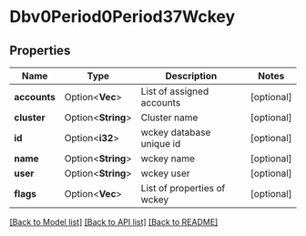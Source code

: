 # Dbv0Period0Period37Wckey

## Properties

Name | Type | Description | Notes
------------ | ------------- | ------------- | -------------
**accounts** | Option<**Vec<String>**> | List of assigned accounts | [optional]
**cluster** | Option<**String**> | Cluster name | [optional]
**id** | Option<**i32**> | wckey database unique id | [optional]
**name** | Option<**String**> | wckey name | [optional]
**user** | Option<**String**> | wckey user | [optional]
**flags** | Option<**Vec<String>**> | List of properties of wckey | [optional]

[[Back to Model list]](../README.md#documentation-for-models) [[Back to API list]](../README.md#documentation-for-api-endpoints) [[Back to README]](../README.md)


